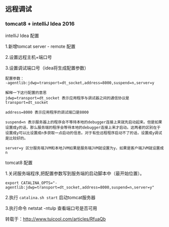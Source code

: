 ## 远程调试

### tomcat8 + intelliJ Idea 2016

intelliJ Idea 配置

1.新增tomcat server - remote 配置

2.设置远程主机+端口号

3.设置调试端口号（idea将生成配置参数）

```
配置参数：
-agentlib:jdwp=transport=dt_socket,address=8000,suspend=n,server=y

解释一下这行配置的意思
jdwp=transport=dt_socket 表示应用程序与调试器之间的通信协议是 transport=dt_socket

address=8000 表示应用程序的调试端口是8000

suspend=n 表示服务器上的程序会不等待本地的debugger连接上来就先启动起来。但是如果设置成y的话，那么服务端的程序会等待本地的debugger连接上来才启动。这两者的区别在于设置成y可以比设置成n多获取一点启动的信息。对于有些远程程序启动不了的话，设置成y调试是比较好的。

server=y 区分服务端JVM和本地JVM如果是服务端JVM就设置为y，如果是客户端JVM就设置成n 
```

tomcat8 配置

1.关闭服务端程序,把配置参数写到服务端的启动脚本中（最开始位置）。

```
export CATALINA_OPTS="-agentlib:jdwp=transport=dt_socket,address=8000,suspend=n,server=y"
```

2.执行 `catalina.sh start` 启动tomcat服务器

3.执行命令 netstat -ntulp 查看端口号是否可用

转载于：http://www.tuicool.com/articles/RfuaQb

